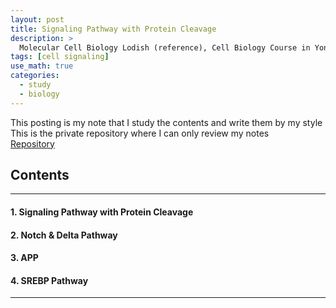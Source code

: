 ```yaml
---
layout: post
title: Signaling Pathway with Protein Cleavage
description: >
  Molecular Cell Biology Lodish (reference), Cell Biology Course in Yonsei (reference)
tags: [cell signaling]
use_math: true
categories:
  - study
  - biology
---
```

This posting is my note that I study the contents and write them by my style <br>
This is the private repository where I can only review my notes<br>
[Repository](https://github.com/hyun-jin891/hidden-post-hyunjin891-github-blog/blob/master/_posts/study/biology/2023-06-24-Signaling-Pathway-with-Protein-Cleavage.md)

## Contents
------
#### 1. Signaling Pathway with Protein Cleavage
#### 2. Notch & Delta Pathway
#### 3. APP
#### 4. SREBP Pathway
-----
